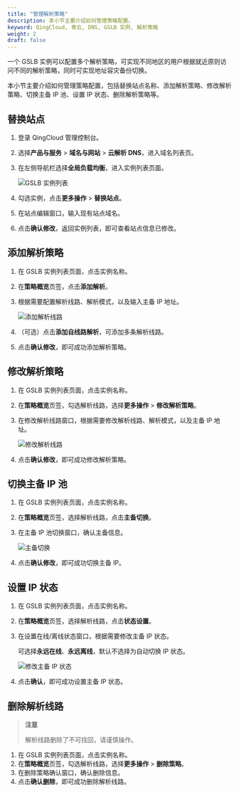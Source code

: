 ```yaml
---
title: "管理解析策略"
description: 本小节主要介绍如何管理策略配置。
keyword: QingCloud, 青云, DNS, GSLB 实例, 解析策略
weight: 2
draft: false
---
```




一个 GSLB 实例可以配置多个解析策略，可实现不同地区的用户根据就近原则访问不同的解析策略，同时可实现地址容灾备份切换。

本小节主要介绍如何管理策略配置，包括替换站点名称、添加解析策略、修改解析策略、切换主备 IP 池、设置 IP 状态、删除解析策略等。


## 替换站点

1. 登录 QingCloud 管理控制台。
2. 选择**产品与服务** > **域名与网站** > **云解析 DNS**，进入域名列表页。
3. 在左侧导航栏选择**全局负载均衡**，进入实例列表页面。
   
    ![GSLB 实例列表](../_image/gslb_policy_list.png)

4. 勾选实例，点击**更多操作** > **替换站点**。
5. 在站点编辑窗口，输入现有站点域名。
6. 点击**确认修改**，返回实例列表，即可查看站点信息已修改。

## 添加解析策略

1. 在 GSLB 实例列表页面，点击实例名称。
2. 在**策略概览**页签，点击**添加解析**。
3. 根据需要配置解析线路、解析模式，以及输入主备 IP 地址。
   
   ![添加解析线路](../_image/add_resolutin_line.png)

4. （可选）点击**添加自线路解析**，可添加多条解析线路。
5. 点击**确认修改**，即可成功添加解析策略。

## 修改解析策略

1. 在 GSLB 实例列表页面，点击实例名称。
2. 在**策略概览**页签，勾选解析线路，选择**更多操作** > **修改解析策略**。
3. 在修改解析线路窗口，根据需要修改解析线路、解析模式，以及主备 IP 地址。
   
   ![修改解析线路](../_image/modify_resolutin_line.png)

4. 点击**确认修改**，即可成功修改解析策略。

## 切换主备 IP 池

1. 在 GSLB 实例列表页面，点击实例名称。
2. 在**策略概览**页签，选择解析线路，点击**主备切换**。
3. 在主备 IP 池切换窗口，确认主备信息。
   
   ![主备切换](../_image/ip_switch.png)

4. 点击**确认修改**，即可成功切换主备 IP。

## 设置 IP 状态

1. 在 GSLB 实例列表页面，点击实例名称。
2. 在**策略概览**页签，选择解析线路，点击**状态设置**。
3. 在设置在线/离线状态窗口，根据需要修改主备 IP 状态。
   
   可选择**永远在线**、**永远离线**，默认不选择为自动切换 IP 状态。
   
   ![修改主备 IP 状态](../_image/set_ip_status.png)

4. 点击**确认**，即可成功设置主备 IP 状态。

## 删除解析线路

> **注意**
>
> 解析线路删除了不可找回，请谨慎操作。

1. 在 GSLB 实例列表页面，点击实例名称。
2. 在**策略概览**页签，勾选解析线路，选择**更多操作** > **删除策略**。
3. 在删除策略确认窗口，确认删除信息。
4. 点击**确认删除**，即可成功删除解析线路。
